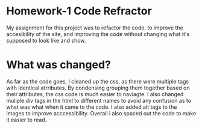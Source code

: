 # Homework-1 Code Refractor
My assignment for this project was to refactor the code, to improve the accesibility of the site, and improving the code without changing what it's supposed to look like and show. 

# What was changed?
As far as the code goes, I cleaned up the css, as there were multiple tags with identical atrributes. By condensing grouping them together based on their attributes, the css code is much easier to naviagte. I also changed muliple div tags in the html to different names to avoid any confusion as to what was what when it came to the code. I also added alt tags to the images to improve acccessibility. Overall i also spaced out the code to make it easier to read.
